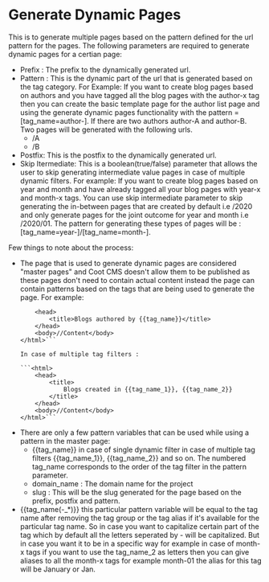 # Generate Dynamic Pages
 This is to generate multiple pages based on the pattern defined for the url pattern for the pages.
The following parameters are required to generate dynamic pages for a certian page: 

 - Prefix : The prefix to the dynamically generated url.
 - Pattern : This is the dynamic part of the url that is generated based on the tag category. For Example: 
	 If you want to create blog pages based on authors and you have tagged all the blog pages with the author-x tag then you can create the basic template page for the author list page and using the generate dynamic pages functionality with the pattern = [tag_name=author-]. If there are two authors author-A and author-B.
	 Two pages will be generated with the following urls.
	 - /A
	 - /B
- Postfix: This is the postfix to the dynamically generated url.
- Skip Itermediate: This is a boolean(true/false) parameter that allows the user to skip generating intermediate value pages in case of multiple dynamic filters. For example: 
	If you want to create blog pages based on year and month and have already tagged all your blog pages with year-x and month-x tags. You can use skip intermediate parameter to skip generating the in-between pages that are created by default i.e /2020 and only generate pages for the joint outcome for year and month i.e /2020/01. The pattern for generating these types of pages will be : [tag_name=year-]/[tag_name=month-].

Few things to note about the process:

 - The page that is used to generate dynamic pages are considered "master pages" and Coot CMS doesn't allow them to be published as these pages don't need to contain actual content instead the page can contain patterns based on the tags that are being used to generate the page. For example:
	```<html>
		<head>
			<title>Blogs authored by {{tag_name}}</title>
		</head>
		<body>//Content</body>
	</html>```
	
	In case of multiple tag filters :
	
	```<html>
		<head>
			<title>
				Blogs created in {{tag_name_1}}, {{tag_name_2}}
			</title>
		</head>
		<body>//Content</body>
	</html>```

- There are only a few pattern variables that can be used while using a pattern in the master page:
	- {{tag_name}} in case of single dynamic filter in case of multiple tag filters {{tag_name_1}}, {{tag_name_2}} and so on. The numbered tag_name corresponds to the order of the tag filter in the pattern parameter.
	- domain_name :  The domain name for the project
	- slug : This will be the slug generated for the page based on the prefix, postfix and pattern.
- {{tag_name(-_*)}} this particular pattern variable will be equal to the tag name after removing the tag group or the tag alias if it's available for the particular tag name. So in case you want to capitalize certain part of the tag which by default all the letters seperated by - will be capitalized. But in case you want it to be in a specific way for example in case of month-x tags if you want to use the tag_name_2 as letters then you can give aliases to all the month-x tags for example month-01 the alias for this tag will be January or Jan. 
